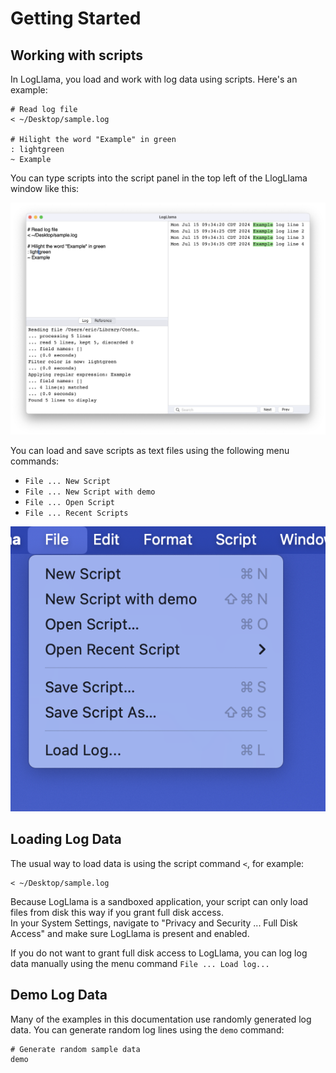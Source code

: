 # Getting Started

## Working with scripts

In LogLlama, you load and work with log data using scripts.  Here's an example:

```
# Read log file
< ~/Desktop/sample.log

# Hilight the word "Example" in green
: lightgreen
~ Example
```

You can type scripts into the script panel in the top left of the LlogLlama window like this:

![LlogLlama window](./images/getting_started_1.png)

You can load and save scripts as text files using the following menu commands:

- `File ... New Script`
- `File ... New Script with demo`
- `File ... Open Script`
- `File ... Recent Scripts`

![File menu](./images/getting_started_2.png)


## Loading Log Data

The usual way to load data is using the script command `<`, for example:

```
< ~/Desktop/sample.log
```

Because LogLlama is a sandboxed application, your script can only load files from disk this way if you grant full disk access.  
In your System Settings, navigate to "Privacy and Security ... Full Disk Access" and make sure LogLlama is present and enabled.

If you do not want to grant full disk access to LogLlama, you can log log data manually using the menu command `File ... Load log...`

## Demo Log Data

Many of the examples in this documentation use randomly generated log data.  You can generate random log lines using the `demo` command:

```
# Generate random sample data
demo
```


